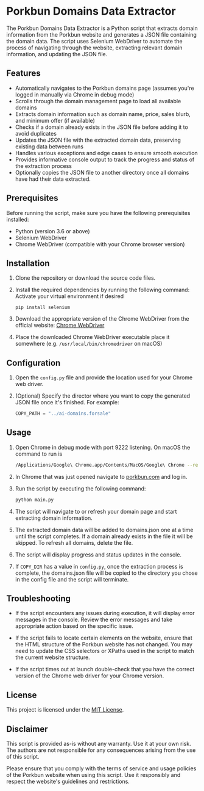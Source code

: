 # Porkbun Domains Data Extractor

The Porkbun Domains Data Extractor is a Python script that extracts domain information from the Porkbun website and generates a JSON file containing the domain data. The script uses Selenium WebDriver to automate the process of navigating through the website, extracting relevant domain information, and updating the JSON file.

## Features

- Automatically navigates to the Porkbun domains page (assumes you're logged in manually via Chrome in debug mode)
- Scrolls through the domain management page to load all available domains
- Extracts domain information such as domain name, price, sales blurb, and minimum offer (if available)
- Checks if a domain already exists in the JSON file before adding it to avoid duplicates
- Updates the JSON file with the extracted domain data, preserving existing data between runs
- Handles various exceptions and edge cases to ensure smooth execution
- Provides informative console output to track the progress and status of the extraction process
- Optionally copies the JSON file to another directory once all domains have had their data extracted.

## Prerequisites

Before running the script, make sure you have the following prerequisites installed:

- Python (version 3.6 or above)
- Selenium WebDriver
- Chrome WebDriver (compatible with your Chrome browser version)

## Installation

1. Clone the repository or download the source code files.

2. Install the required dependencies by running the following command:
   Activate your virtual environment if desired
   ```
   pip install selenium
   ```

3. Download the appropriate version of the Chrome WebDriver from the official website: [Chrome WebDriver](https://sites.google.com/a/chromium.org/chromedriver/downloads)

4. Place the downloaded Chrome WebDriver executable place it somewhere (e.g. `/usr/local/bin/chromedriver` on macOS)

## Configuration

1. Open the `config.py` file and provide the location used for your Chrome web driver.

2. (Optional) Specify the director where you want to copy the generated JSON file once it's finished. For example:

   ```python
   COPY_PATH = "../ai-domains.forsale"
   ```

## Usage

1. Open Chrome in debug mode with port 9222 listening. On macOS the command to run is

   ```bash
   /Applications/Google\ Chrome.app/Contents/MacOS/Google\ Chrome --remote-debugging-port=9222
   ```

2. In Chrome that was just opened navigate to [porkbun.com](https://porkbun.com) and log in.
3. Run the script by executing the following command:

   ```bash
   python main.py
   ```

4. The script will navigate to or refresh your domain page and start extracting domain information.

5. The extracted domain data will be added to domains.json one at a time until the script completes. If a domain already exists in the file it will be skipped. To refresh all domains, delete the file.

6. The script will display progress and status updates in the console.

7. If `COPY_DIR` has a value in `config.py`, once the extraction process is complete, the domains.json file will be copied to the directory you chose in the config file and the script will terminate.

## Troubleshooting

- If the script encounters any issues during execution, it will display error messages in the console. Review the error messages and take appropriate action based on the specific issue.

- If the script fails to locate certain elements on the website, ensure that the HTML structure of the Porkbun website has not changed. You may need to update the CSS selectors or XPaths used in the script to match the current website structure.

- If the script times out at launch double-check that you have the correct version of the Chrome web driver for your Chrome version.

## License

This project is licensed under the [MIT License](LICENSE).

## Disclaimer

This script is provided as-is without any warranty. Use it at your own risk. The authors are not responsible for any consequences arising from the use of this script.

Please ensure that you comply with the terms of service and usage policies of the Porkbun website when using this script. Use it responsibly and respect the website's guidelines and restrictions.